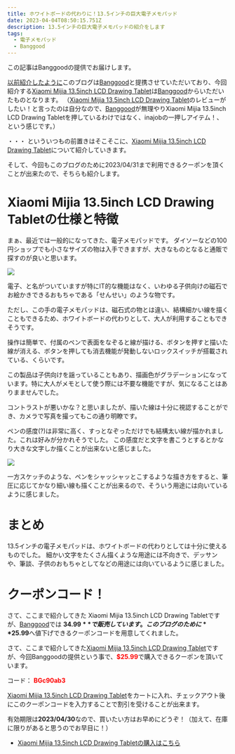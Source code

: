 ```yaml
---
title: ホワイトボードの代わりに！13.5インチの巨大電子メモパッド
date: 2023-04-04T08:50:15.751Z
description: 13.5インチの巨大電子メモパッドの紹介をします
tags:
  - 電子メモパッド
  - Banggood
---
```

この記事はBanggoodの提供でお届けします。

[以前紹介したように](../../post/中国ecサイトbanggood/)このブログは[Banggood](https://jp.banggood.com/?p=0M092355466124202012)と提携させていただいており、今回紹介する[Xiaomi Mijia 13.5inch LCD Drawing Tablet](https://www.banggood.com/Xiaomi-Mijia-13_5inch-LCD-Drawing-Tablet-Writing-Blackboard-One-key-Clear-Screen-Eyes-Protection-Portable-Colorful-Handwriting-Pad-for-Kids-p-1980233.html?p=0M092355466124202012&cur_warehouse=CN&ID=6287830)は[Banggood](https://jp.banggood.com/?p=0M092355466124202012)からいただいたものとなります。
（[Xiaomi Mijia 13.5inch LCD Drawing Tablet](https://www.banggood.com/Xiaomi-Mijia-13_5inch-LCD-Drawing-Tablet-Writing-Blackboard-One-key-Clear-Screen-Eyes-Protection-Portable-Colorful-Handwriting-Pad-for-Kids-p-1980233.html?p=0M092355466124202012&cur_warehouse=CN&ID=6287830)のレビューがしたい！と言ったのは自分なので、[Banggood](https://jp.banggood.com/?p=0M092355466124202012)が無理やりXiaomi Mijia 13.5inch LCD Drawing Tabletを押しているわけではなく、inajobの一押しアイテム！、という感じです。）

・・・ といういつもの前置きはそこそこに、[Xiaomi Mijia 13.5inch LCD Drawing Tablet](https://www.banggood.com/Xiaomi-Mijia-13_5inch-LCD-Drawing-Tablet-Writing-Blackboard-One-key-Clear-Screen-Eyes-Protection-Portable-Colorful-Handwriting-Pad-for-Kids-p-1980233.html?p=0M092355466124202012&cur_warehouse=CN&ID=6287830)について紹介していきます。

そして、今回もこのブログのために2023/04/31まで利用できるクーポンを頂くことが出来たので、そちらも紹介します。

# Xiaomi Mijia 13.5inch LCD Drawing Tabletの仕様と特徴

まぁ、最近では一般的になってきた、電子メモパッドです。
ダイソーなどの100円ショップでも小さなサイズの物は入手できますが、大きなものとなると通販で探すのが良いと思います。

![](img/e-memopad2.jpg)

電子、と名がついていますが特にIT的な機能はなく、いわゆる子供向けの磁石でお絵かきできるおもちゃである「せんせい」のような物です。

ただし、この手の電子メモパッドは、磁石式の物とは違い、結構細かい線を描くこともできるため、ホワイトボードの代わりとして、大人が利用することもできそうです。

操作は簡単で、付属のペンで表面をなぞると線が描ける、ボタンを押すと描いた線が消える、ボタンを押しても消去機能が発動しないロックスイッチが搭載されている、くらいです。

この製品は子供向けを謡っていることもあり、描画色がグラデーションになっています。特に大人がメモとして使う際には不要な機能ですが、気になることはありまませんでした。

コントラストが悪いかな？と思いましたが、描いた線は十分に視認することができ、カメラで写真を撮ってもこの通り明瞭です。

ペンの感度(?)は非常に高く、すっとなぞっただけでも結構太い線が描かれました。これは好みが分かれそうでした。
この感度だと文字を書こうとするとかなり大きな文字しか描くことが出来ないと感じました。

![](img/e-memopad5.jpg)

一方スケッチのような、ペンをシャッシャッとこするような描き方をすると、筆圧に応じてかなり細い線も描くことが出来るので、そういう用途には向いているように感じました。

# まとめ

13.5インチの電子メモパッドは、ホワイトボードの代わりとしては十分に使えるものでした。
細かい文字をたくさん描くような用途には不向きで、デッサンや、筆談、子供のおもちゃとしてなどの用途には向いているように感じました。

# クーポンコード！

さて、ここまで紹介してきた Xiaomi Mijia 13.5inch LCD Drawing Tabletですが、[Banggood](https://jp.banggood.com/?p=0M092355466124202012)では **$34.99**で販売しています。このブログのために**$25.99**へ値下げできるクーポンコードを用意してくれました。

さて、ここまで紹介してきた[Xiaomi Mijia 13.5inch LCD Drawing Tablet](https://www.banggood.com/Xiaomi-Mijia-13_5inch-LCD-Drawing-Tablet-Writing-Blackboard-One-key-Clear-Screen-Eyes-Protection-Portable-Colorful-Handwriting-Pad-for-Kids-p-1980233.html?p=0M092355466124202012&cur_warehouse=CN&ID=6287830)ですが、今回Banggoodの提供という事で、<span style="color:red">**$25.99**</span>で購入できるクーポンを頂いています。

コード：
<span style="color:red">**BGc90ab3**</span>

[Xiaomi Mijia 13.5inch LCD Drawing Tablet](https://www.banggood.com/Xiaomi-Mijia-13_5inch-LCD-Drawing-Tablet-Writing-Blackboard-One-key-Clear-Screen-Eyes-Protection-Portable-Colorful-Handwriting-Pad-for-Kids-p-1980233.html?p=0M092355466124202012&cur_warehouse=CN&ID=6287830)をカートに入れ、チェックアウト後にこのクーポンコードを入力することで割引を受けることが出来ます。

有効期限は**2023/04/30**なので、買いたい方はお早めにどうぞ！（加えて、在庫に限りがあると思うのでお早目に！）

* [Xiaomi Mijia 13.5inch LCD Drawing Tabletの購入はこちら](https://www.banggood.com/Xiaomi-Mijia-13_5inch-LCD-Drawing-Tablet-Writing-Blackboard-One-key-Clear-Screen-Eyes-Protection-Portable-Colorful-Handwriting-Pad-for-Kids-p-1980233.html?p=0M092355466124202012&cur_warehouse=CN&ID=6287830)